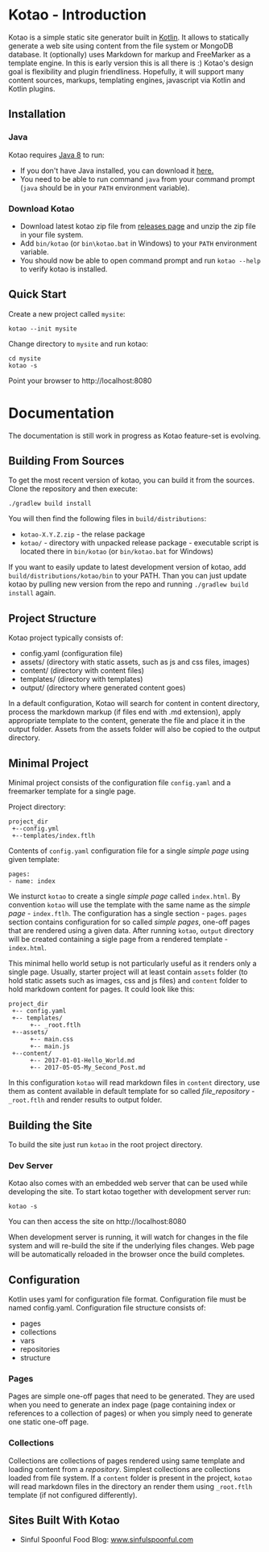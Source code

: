 # Kotao - Introduction

Kotao is a simple static site generator built in [Kotlin](https://kotlinlang.org/). It allows to statically generate a 
web site using content from the file system or MongoDB database. It (optionally) uses Markdown for markup and FreeMarker 
as a template engine. In this is early version this is all there is :) Kotao's design goal is flexibility and plugin 
friendliness. Hopefully, it will support many content sources, markups, templating engines, javascript via Kotlin and 
Kotlin plugins.

## Installation

### Java

Kotao requires [Java 8](http://www.oracle.com/technetwork/java/javase/downloads/jre8-downloads-2133155.html)
to run:
* If you don't have Java installed, you can download it [here.](http://www.oracle.com/technetwork/java/javase/downloads/jre8-downloads-2133155.html)
* You need to be able to run command `java` from your command prompt (`java` should be in your `PATH` environment variable).

### Download Kotao

* Download latest kotao zip file from [releases page](https://github.com/knes1/kotao/releases) and unzip the zip file in your file system.
* Add `bin/kotao` (or `bin\kotao.bat` in Windows) to your `PATH` environment variable.
* You should now be able to open command prompt and run `kotao --help` to verify kotao is installed.

## Quick Start

Create a new project called `mysite`:
```
kotao --init mysite
```
Change directory to `mysite` and run kotao:
```
cd mysite
kotao -s
```

Point your browser to http://localhost:8080


# Documentation 

The documentation is still work in progress as Kotao feature-set is evolving.

## Building From Sources

To get the most recent version of kotao, you can build it from the sources. Clone the repository and then execute:

`./gradlew build install`

You will then find the following files in `build/distributions`:

* `kotao-X.Y.Z.zip` - the relase package
* `kotao/` - directory with unpacked release package - executable script is located there in `bin/kotao` (or `bin/kotao.bat` for Windows)

If you want to easily update to latest development version of kotao, add `build/distributions/kotao/bin` to your PATH. Than you can just update kotao by pulling new version from the repo and running `./gradlew build install` again.


## Project Structure

Kotao project typically consists of:

* config.yaml (configuration file)
* assets/ (directory with static assets, such as js and css files, images)
* content/ (directory with content files)
* templates/ (directory with templates)
* output/ (directory where generated content goes)

In a default configuration, Kotao will search for content in content directory, process the markdown markup (if files
end with .md extension), apply appropriate template to the content, generate the file and place it in the output folder.
Assets from the assets folder will also be copied to the output directory.

## Minimal Project

Minimal project consists of the configuration file `config.yaml` and a freemarker template for a single page.

Project directory:

    project_dir
     +--config.yml
     +--templates/index.ftlh

Contents of `config.yaml` configuration file for a single _simple page_ using given template:

    pages:
    - name: index

We insturct `kotao` to create a single _simple page_ called `index.html`. By convention `kotao` will use the template with the same name as the _simple page_ - `index.ftlh`. The configuration has a single section - `pages`. `pages` section contains configuration for so called _simple pages_, one-off pages that are rendered using a given data. After running `kotao`, `output` directory will be created containing a sigle page from a rendered template - `index.html`.

This minimal hello world setup is not particularly useful as it renders only a single page. Usually, starter project will at least contain `assets` folder (to hold static assets such as images, css and js files) and `content` folder to hold markdown content for pages. It could look like this:

    project_dir
     +-- config.yaml
     +-- templates/
          +-- _root.ftlh
     +--assets/
          +-- main.css
          +-- main.js
     +--content/
          +-- 2017-01-01-Hello_World.md
          +-- 2017-05-05-My_Second_Post.md

In this configuration `kotao` will read markdown files in `content` directory, use them as content available in default template for so called _file_repository_ - `_root.ftlh` and render results to output folder.


## Building the Site

To build the site just run `kotao` in the root project directory. 

### Dev Server

Kotao also comes with an embedded web server that can be used
while developing the site. To start kotao together with development server run:

`kotao -s`

You can then access the site on http://localhost:8080

When development server is running, it will watch for changes in the file system and will re-build the site
if the underlying files changes. Web page will be automatically reloaded in the browser once the build completes.

## Configuration

Kotlin uses yaml for configuration file format. Configuration file must be named config.yaml. Configuration file structure
consists of:

* pages
* collections
* vars
* repositories
* structure

### Pages

Pages are simple one-off pages that need to be generated. They are used when you need to generate an index page (page containing index or
references to a collection of pages) or when you simply need to generate one static one-off page.

### Collections

Collections are collections of pages rendered using same template and loading content from a _repository_. Simplest collections are collections loaded from file system. If a `content` folder is present in the project, `kotao` will read markdown files in the directory an render them using `_root.ftlh` template (if not configured differently).

## Sites Built With Kotao

* Sinful Spoonful Food Blog: www.sinfulspoonful.com


